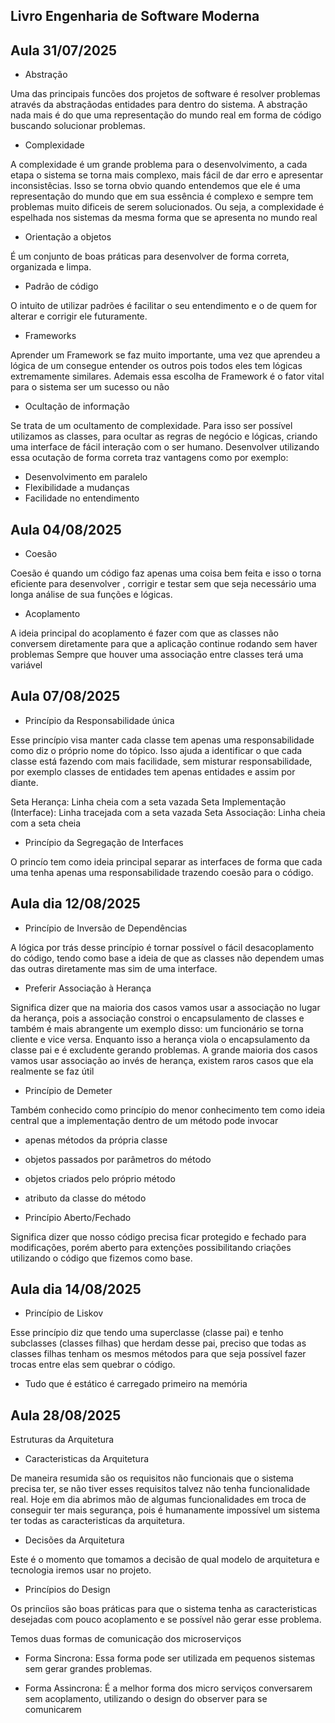 ## Livro Engenharia de Software Moderna
## Aula 31/07/2025

- Abstração

Uma das principais funcões dos projetos de software é resolver problemas através da abstraçãodas entidades para dentro do sistema. A abstração nada mais é do que uma representação do mundo real em forma de código buscando solucionar problemas.

- Complexidade

A complexidade é um grande problema para o desenvolvimento, a cada etapa o sistema se torna mais complexo, mais fácil de dar erro e apresentar inconsistêcias. Isso se torna obvio quando entendemos que ele é uma representação do mundo que em sua essência é complexo e sempre tem problemas muito dificeis de serem solucionados. Ou seja, a complexidade é espelhada nos sistemas da mesma forma que se apresenta no mundo real

- Orientação a objetos

É um conjunto de boas práticas para desenvolver de forma correta, organizada e limpa.

- Padrão de código

O intuito de utilizar padrões é facilitar o seu entendimento e o de quem for alterar e corrigir ele futuramente. 

- Frameworks

Aprender um Framework se faz muito importante, uma vez que aprendeu a lógica de um consegue entender os outros pois todos eles tem lógicas extremamente similares. Ademais essa escolha de Framework é o fator vital para o sistema ser um sucesso ou não

- Ocultação de informação

Se trata de um ocultamento de complexidade. Para isso ser possível utilizamos as classes, para ocultar as regras de negócio e lógicas, criando uma interface de fácil interação com o ser humano. Desenvolver utilizando essa ocutação de forma correta traz vantagens como por exemplo:
- Desenvolvimento em paralelo
- Flexibilidade a mudanças
- Facilidade no entendimento

## Aula 04/08/2025

- Coesão

Coesão é quando um código faz apenas uma coisa bem feita e isso o torna eficiente para desenvolver , corrigir e testar sem que seja necessário uma longa análise de sua funções e lógicas.

- Acoplamento

A ideia principal do acoplamento é fazer com que as classes não conversem diretamente para que a aplicação continue rodando sem haver problemas
Sempre que houver uma associação entre classes terá uma variável

## Aula 07/08/2025

- Princípio da Responsabilidade única

Esse princípio visa manter cada classe tem apenas uma responsabilidade como diz o próprio nome do tópico. Isso ajuda a identificar o que cada classe está fazendo com mais facilidade, sem misturar responsabilidade, por exemplo classes de entidades tem apenas entidades e assim por diante. 

Seta Herança: Linha cheia com a seta vazada
Seta Implementação (Interface): Linha tracejada com a seta vazada
Seta Associação: Linha cheia com a seta cheia

- Princípio da Segregação de Interfaces

O princío tem como ideia principal separar as interfaces de forma que cada uma tenha apenas uma responsabilidade trazendo coesão para o código.


## Aula dia 12/08/2025

- Princípio de Inversão de Dependências

A lógica por trás desse princípio é tornar possível o fácil desacoplamento do código, tendo como base a ideia de que as classes não dependem umas das outras diretamente mas sim de uma interface.

- Preferir Associação à Herança

Significa dizer que na maioria dos casos vamos usar a associação no lugar da herança, pois a associação constroi o encapsulamento de classes e também é mais abrangente um exemplo disso: um funcionário se torna cliente e vice versa. Enquanto isso a herança viola o encapsulamento da classe pai e é excludente gerando problemas. A grande maioria dos casos vamos usar associação ao invés de herança, existem raros casos que ela realmente se faz útil

- Princípio de Demeter

Também conhecido como princípio do menor conhecimento tem como ideia central que a implementação dentro de um método pode invocar
- apenas métodos da própria classe
- objetos passados por parâmetros do método
- objetos criados pelo próprio método
- atributo da classe do método

- Princípio Aberto/Fechado

Significa dizer que nosso código precisa ficar protegido e fechado para modificações, porém aberto para extenções possibilitando criações utilizando o código que fizemos como base.

## Aula dia 14/08/2025

- Princípio de Liskov 

Esse princípio diz que tendo uma superclasse (classe pai) e tenho subclasses (classes filhas) que herdam desse pai, preciso que todas as classes filhas tenham os mesmos métodos para que seja possível fazer trocas entre elas sem quebrar o código.


- Tudo que é estático é carregado primeiro na memória

## Aula 28/08/2025

Estruturas da Arquitetura

- Caracteristicas da Arquitetura

De maneira resumida são os requisitos não funcionais que o sistema precisa ter, se não tiver esses requisitos talvez não tenha funcionalidade real. Hoje em dia abrimos mão de algumas funcionalidades em troca de conseguir ter mais segurança, pois é humanamente impossível um sistema ter todas as caracteristicas da arquitetura.

- Decisões da Arquitetura

Este é o momento que tomamos a decisão de qual modelo de arquitetura e tecnologia iremos usar no projeto.

- Princípios do Design

Os princíios são boas práticas para que o sistema tenha as caracteristicas desejadas com pouco acoplamento e se possível não gerar esse problema.

Temos duas formas de comunicação dos microserviços

- Forma Sincrona: Essa forma pode ser utilizada em pequenos sistemas sem gerar grandes problemas.

- Forma Assincrona: É a melhor forma dos micro serviços conversarem sem acoplamento, utilizando o design do observer para se comunicarem

